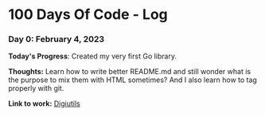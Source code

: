 # 100 Days Of Code - Log

### Day 0: February 4, 2023

**Today's Progress**: Created my very first Go library.

**Thoughts:** Learn how to write better README.md and still wonder what is the purpose to mix them with HTML sometimes? And I also learn how to tag properly with git.

**Link to work:** [Digiutils](https://github.com/Digisata/digiutils)
